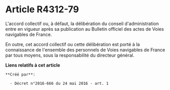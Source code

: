 # Article R4312-79

L'accord collectif ou, à défaut, la délibération du conseil d'administration entre en vigueur après sa publication au
Bulletin officiel des actes de Voies navigables de France. 

En outre, cet accord collectif ou cette délibération est porté à la connaissance de l'ensemble des personnels de Voies
navigables de France par tous moyens, sous la responsabilité du directeur général.

**Liens relatifs à cet article**

	**Créé par**:

	  - Décret n°2016-666 du 24 mai 2016 - art. 1
